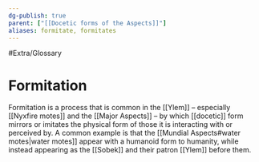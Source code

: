 ```yaml
---
dg-publish: true
parent: ["[[Docetic forms of the Aspects]]"]
aliases: formitate, formitates
---
```

#Extra/Glossary 
# Formitation

Formitation is a process that is common in the [[Ylem]] – especially [[Nyxfire motes]] and the [[Major Aspects]] – by which [[docetic]] form mirrors or imitates the physical form of those it is interacting with or perceived by. A common example is that the [[Mundial Aspects#water motes|water motes]] appear with a humanoid form to humanity, while instead appearing as the [[Sobek]] and their patron [[Ylem]] before them.